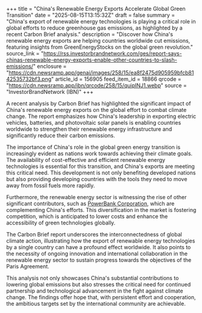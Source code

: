 +++
title = "China's Renewable Energy Exports Accelerate Global Green Transition"
date = "2025-08-15T13:15:32Z"
draft = false
summary = "China's export of renewable energy technologies is playing a critical role in global efforts to reduce greenhouse gas emissions, as highlighted by a recent Carbon Brief analysis."
description = "Discover how China's renewable energy exports are helping countries worldwide cut emissions, featuring insights from GreenEnergyStocks on the global green revolution."
source_link = "https://rss.investorbrandnetwork.com/ges/report-says-chinas-renewable-energy-exports-enable-other-countries-to-slash-emissions/"
enclosure = "https://cdn.newsramp.app/genai/images/258/15/ea8f2475d905959bfcb8142535732bf3.png"
article_id = 156905
feed_item_id = 18866
qrcode = "https://cdn.newsramp.app/ibn/qrcode/258/15/quipINJ1.webp"
source = "InvestorBrandNetwork (IBN)"
+++

<p>A recent analysis by Carbon Brief has highlighted the significant impact of China's renewable energy exports on the global effort to combat climate change. The report emphasizes how China's leadership in exporting electric vehicles, batteries, and photovoltaic solar panels is enabling countries worldwide to strengthen their renewable energy infrastructure and significantly reduce their carbon emissions.</p><p>The importance of China's role in the global green energy transition is increasingly evident as nations work towards achieving their climate goals. The availability of cost-effective and efficient renewable energy technologies is essential for this transition, and China's exports are meeting this critical need. This development is not only benefiting developed nations but also providing developing countries with the tools they need to move away from fossil fuels more rapidly.</p><p>Furthermore, the renewable energy sector is witnessing the rise of other significant contributors, such as <a href='https://www.powerbankcorp.com' rel='nofollow' target='_blank'>PowerBank Corporation</a>, which are complementing China's efforts. This diversification in the market is fostering competition, which is anticipated to lower costs and enhance the accessibility of green technologies globally.</p><p>The Carbon Brief report underscores the interconnectedness of global climate action, illustrating how the export of renewable energy technologies by a single country can have a profound effect worldwide. It also points to the necessity of ongoing innovation and international collaboration in the renewable energy sector to sustain progress towards the objectives of the Paris Agreement.</p><p>This analysis not only showcases China's substantial contributions to lowering global emissions but also stresses the critical need for continued partnership and technological advancement in the fight against climate change. The findings offer hope that, with persistent effort and cooperation, the ambitious targets set by the international community are achievable.</p>